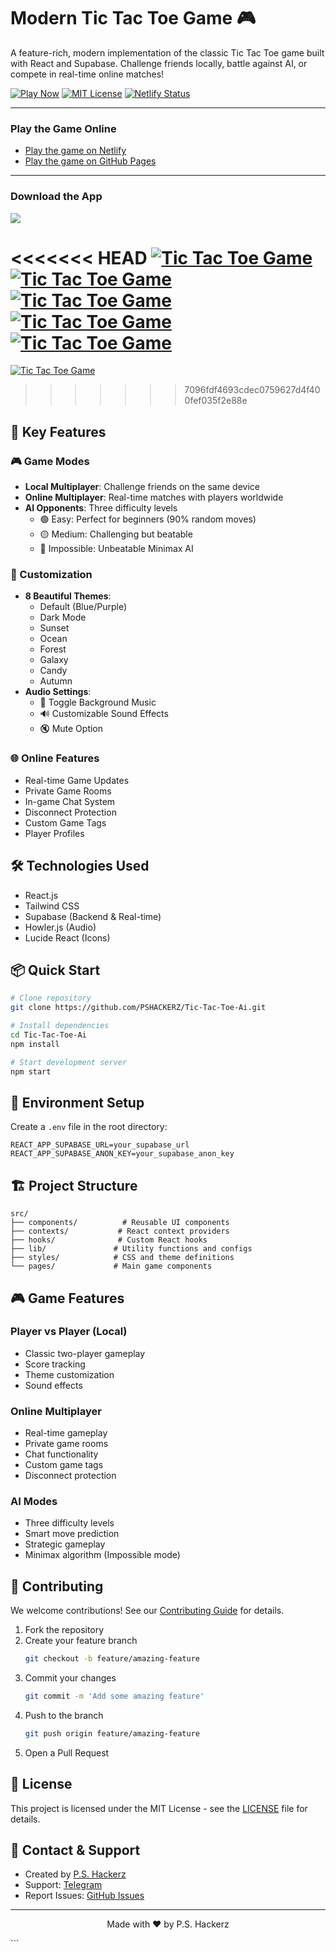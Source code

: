 # Modern Tic Tac Toe Game 🎮

A feature-rich, modern implementation of the classic Tic Tac Toe game built with React and Supabase. Challenge friends locally, battle against AI, or compete in real-time online matches!

[![Play Now](https://img.shields.io/badge/Play%20Now-Live%20Demo-blue)](https://tictactoeaibyps.netlify.app/)
[![MIT License](https://img.shields.io/badge/License-MIT-green.svg)](https://choosealicense.com/licenses/mit/)
[![Netlify Status](https://api.netlify.com/api/v1/badges/00aa4048-7c73-4012-8dfe-232ae5992151/deploy-status)](https://app.netlify.com/sites/tictactoeaibyps/deploys)

---

### Play the Game Online

- [Play the game on Netlify](https://tictactoeaibyps.netlify.app/)
- [Play the game on GitHub Pages](https://pshackerz.github.io/Tic-Tac-Toe-Ai/)

---

### Download the App

<a href="https://www.amazon.com/dp/B0DQ4X68MC/">
    <img src="https://static.itch.io/images/store_badges/amazon.png" 
         srcset="https://static.itch.io/images/store_badges/amazon.png 1x, https://static.itch.io/images/store_badges/amazon@2x.png 2x">
</a>


 

<<<<<<< HEAD
[![Tic Tac Toe Game](https://i.postimg.cc/8PZ9SqJy/1.png)](https://i.postimg.cc/8PZ9SqJy/1.png)
[![Tic Tac Toe Game](https://i.postimg.cc/CxdtLmbw/2.png)](https://i.postimg.cc/CxdtLmbw/2.png)
[![Tic Tac Toe Game](https://i.postimg.cc/s2hN5xn8/3.png)](https://i.postimg.cc/s2hN5xn8/3.png)
[![Tic Tac Toe Game](https://i.postimg.cc/fRFP3mvm/4.png)](https://i.postimg.cc/fRFP3mvm/4.png)
[![Tic Tac Toe Game](https://i.postimg.cc/nzfw2xgL/5.png)](https://i.postimg.cc/nzfw2xgL/5.png)
=======
[![Tic Tac Toe Game](https://i.postimg.cc/rmx99Dsq/Screenshot-2024-12-29-020344.png)](https://postimg.cc/qhBnJM2F)
>>>>>>> 7096fdf4693cdec0759627d4f400fef035f2e88e

## 🎯 Key Features

### 🎮 Game Modes
- **Local Multiplayer**: Challenge friends on the same device
- **Online Multiplayer**: Real-time matches with players worldwide
- **AI Opponents**: Three difficulty levels
  - 🟢 Easy: Perfect for beginners (90% random moves)
  - 🟡 Medium: Challenging but beatable
  - 🔴 Impossible: Unbeatable Minimax AI

### 🎨 Customization
- **8 Beautiful Themes**:
  - Default (Blue/Purple)
  - Dark Mode
  - Sunset
  - Ocean
  - Forest
  - Galaxy
  - Candy
  - Autumn
- **Audio Settings**:
  - 🎵 Toggle Background Music
  - 🔊 Customizable Sound Effects
  - 🔇 Mute Option

### 🌐 Online Features
- Real-time Game Updates
- Private Game Rooms
- In-game Chat System
- Disconnect Protection
- Custom Game Tags
- Player Profiles

## 🛠️ Technologies Used
- React.js
- Tailwind CSS
- Supabase (Backend & Real-time)
- Howler.js (Audio)
- Lucide React (Icons)

## 📦 Quick Start

```bash
# Clone repository
git clone https://github.com/PSHACKERZ/Tic-Tac-Toe-Ai.git

# Install dependencies
cd Tic-Tac-Toe-Ai
npm install

# Start development server
npm start
```

## 🔧 Environment Setup

Create a `.env` file in the root directory:
```env
REACT_APP_SUPABASE_URL=your_supabase_url
REACT_APP_SUPABASE_ANON_KEY=your_supabase_anon_key
```

## 🏗️ Project Structure

```
src/
├── components/          # Reusable UI components
├── contexts/           # React context providers
├── hooks/              # Custom React hooks
├── lib/               # Utility functions and configs
├── styles/            # CSS and theme definitions
└── pages/             # Main game components
```

## 🎮 Game Features

### Player vs Player (Local)
- Classic two-player gameplay
- Score tracking
- Theme customization
- Sound effects

### Online Multiplayer
- Real-time gameplay
- Private game rooms
- Chat functionality
- Custom game tags
- Disconnect protection

### AI Modes
- Three difficulty levels
- Smart move prediction
- Strategic gameplay
- Minimax algorithm (Impossible mode)

## 🤝 Contributing

We welcome contributions! See our [Contributing Guide](CONTRIBUTING.md) for details.

1. Fork the repository
2. Create your feature branch
   ```bash
   git checkout -b feature/amazing-feature
   ```
3. Commit your changes
   ```bash
   git commit -m 'Add some amazing feature'
   ```
4. Push to the branch
   ```bash
   git push origin feature/amazing-feature
   ```
5. Open a Pull Request

## 📝 License

This project is licensed under the MIT License - see the [LICENSE](LICENSE) file for details.

## 👥 Contact & Support
- Created by [P.S. Hackerz](https://github.com/PSHACKERZ)
- Support: [Telegram](https://t.me/PSHACKERZ)
- Report Issues: [GitHub Issues](https://github.com/PSHACKERZ/tic-tac-toe/issues)

---
<p align="center">Made with ❤️ by P.S. Hackerz</p>
```
